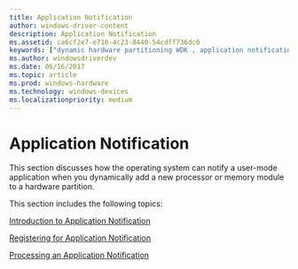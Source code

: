 ```yaml
---
title: Application Notification
author: windows-driver-content
description: Application Notification
ms.assetid: ca6cf2e7-e710-4c23-8440-54cdff736dc0
keywords: ["dynamic hardware partitioning WDK , application notification", "hardware partitioning WDK dynamic , application notification", "partitions WDK dynamic hardware , application notification", "application notification WDK dynamic hardware partitioning", "notification WDK dynamic hardware partitioning , application"]
ms.author: windowsdriverdev
ms.date: 06/16/2017
ms.topic: article
ms.prod: windows-hardware
ms.technology: windows-devices
ms.localizationpriority: medium
---
```


# Application Notification


This section discusses how the operating system can notify a user-mode application when you dynamically add a new processor or memory module to a hardware partition.

This section includes the following topics:

[Introduction to Application Notification](introduction-to-application-notification.md)

[Registering for Application Notification](registering-for-application-notification.md)

[Processing an Application Notification](processing-an-application-notification.md)

 

 




